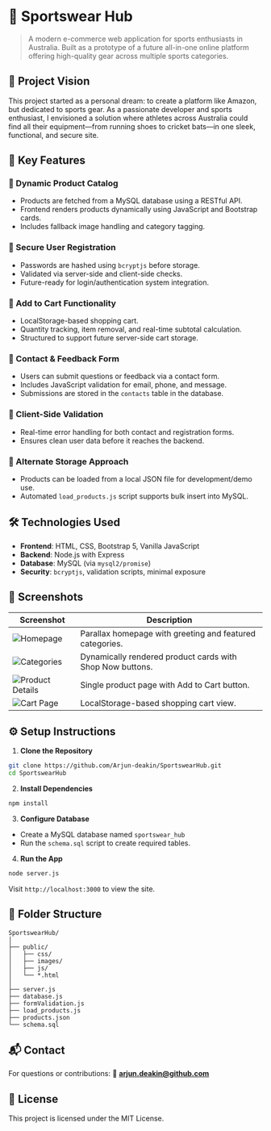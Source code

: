 # 🏃 Sportswear Hub

> A modern e-commerce web application for sports enthusiasts in Australia. Built as a prototype of a future all-in-one online platform offering high-quality gear across multiple sports categories.

## 🚀 Project Vision

This project started as a personal dream: to create a platform like Amazon, but dedicated to sports gear. As a passionate developer and sports enthusiast, I envisioned a solution where athletes across Australia could find all their equipment—from running shoes to cricket bats—in one sleek, functional, and secure site.

## 🌟 Key Features

### 🔄 Dynamic Product Catalog

* Products are fetched from a MySQL database using a RESTful API.
* Frontend renders products dynamically using JavaScript and Bootstrap cards.
* Includes fallback image handling and category tagging.

### 🔐 Secure User Registration

* Passwords are hashed using `bcryptjs` before storage.
* Validated via server-side and client-side checks.
* Future-ready for login/authentication system integration.

### 🛒 Add to Cart Functionality

* LocalStorage-based shopping cart.
* Quantity tracking, item removal, and real-time subtotal calculation.
* Structured to support future server-side cart storage.

### 📧 Contact & Feedback Form

* Users can submit questions or feedback via a contact form.
* Includes JavaScript validation for email, phone, and message.
* Submissions are stored in the `contacts` table in the database.

### 🧾 Client-Side Validation

* Real-time error handling for both contact and registration forms.
* Ensures clean user data before it reaches the backend.

### 💾 Alternate Storage Approach

* Products can be loaded from a local JSON file for development/demo use.
* Automated `load_products.js` script supports bulk insert into MySQL.

## 🛠️ Technologies Used

* **Frontend**: HTML, CSS, Bootstrap 5, Vanilla JavaScript
* **Backend**: Node.js with Express
* **Database**: MySQL (via `mysql2/promise`)
* **Security**: `bcryptjs`, validation scripts, minimal exposure

## 🧪 Screenshots

| Screenshot                                                        | Description                                               |
| ----------------------------------------------------------------- | --------------------------------------------------------- |
| ![Homepage](./public/images/placeholders.png)                     | Parallax homepage with greeting and featured categories.  |
| ![Categories](./public/images/placeholders.png)                   | Dynamically rendered product cards with Shop Now buttons. |
| ![Product Details](./public/images/placeholders.png)              | Single product page with Add to Cart button.              |
| ![Cart Page](./public/images/placeholders.png)                    | LocalStorage-based shopping cart view.                    |

## ⚙️ Setup Instructions

1. **Clone the Repository**

```bash
git clone https://github.com/Arjun-deakin/SportswearHub.git
cd SportswearHub
```

2. **Install Dependencies**

```bash
npm install
```

3. **Configure Database**

* Create a MySQL database named `sportswear_hub`
* Run the `schema.sql` script to create required tables.

4. **Run the App**

```bash
node server.js
```

Visit `http://localhost:3000` to view the site.

## 📁 Folder Structure

```
SportswearHub/
│
├── public/
│   ├── css/
│   ├── images/
│   ├── js/
│   └── *.html
│
├── server.js
├── database.js
├── formValidation.js
├── load_products.js
├── products.json
└── schema.sql
```

## 📬 Contact

For questions or contributions:
📧 **[arjun.deakin@github.com](mailto:arjun.deakin@github.com)**

## 📌 License

This project is licensed under the MIT License.
